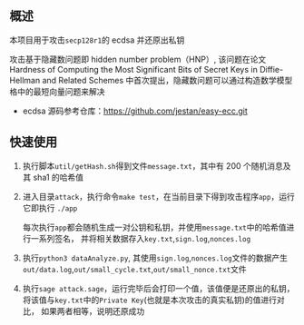 ## 概述

本项目用于攻击`secp128r1`的 ecdsa 并还原出私钥

攻击基于隐藏数问题即 hidden number problem（HNP）, 该问题在论文 Hardness of Computing the Most Significant Bits of Secret Keys in Diffie-Hellman and Related Schemes 中首次提出，隐藏数问题可以通过构造数学模型格中的最短向量问题来解决

- ecdsa 源码参考仓库：<https://github.com/jestan/easy-ecc.git>

## 快速使用

1. 执行脚本`util/getHash.sh`得到文件`message.txt`，其中有 200 个随机消息及其 sha1 的哈希值
2. 进入目录`attack`，执行命令`make test`，在当前目录下得到攻击程序`app`，运行它即执行 `./app`

   每次执行`app`都会随机生成一对公钥和私钥，并使用`message.txt`中的哈希值进行一系列签名，
   并将相关数据存入`key.txt`,`sign.log`,`nonces.log`

3. 执行`python3 dataAnalyze.py`, 其使用`sign.log`,`nonces.log`文件的数据产生
   `out/data.log`,`out/small_cycle.txt`,`out/small_nonce.txt`文件

4. 执行`sage attack.sage`，运行完毕后会打印一个值，该值便是还原出的私钥，
   将该值与`key.txt`中的`Private Key`(也就是本次攻击的真实私钥)的值进行对比，
   如果两者相等，说明还原成功
